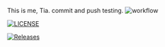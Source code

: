 This is me, Tia.
commit and push testing.
![workflow](https://github.com/<40614785-hmThiri>/<40614785-hmThiri/sem>/actions/workflows/main.yml/badge.svg)

[![LICENSE](https://img.shields.io/github/license/<40614785-hmThiri>/sem.svg?style=flat-square)](https://github.com/<40614785-hmThiri>/sem/blob/master/LICENSE)

[![Releases](https://img.shields.io/github/release/<40614785-hmThiri>/sem/all.svg?style=flat-square)](https://github.com/<40614785-hmThiri>/sem/releases)